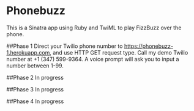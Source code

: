 # Phonebuzz
This is a Sinatra app using Ruby and TwiML to play FizzBuzz over the phone.

##Phase 1
Direct your Twilio phone number to https://phonebuzz-1.herokuapp.com, and use HTTP GET request type. Call my demo Twilio number at +1 (347) 599-9364. A voice prompt will ask you to input a number between 1-99.

##Phase 2
In progress

##Phase 3
In progress

##Phase 4
In progress
